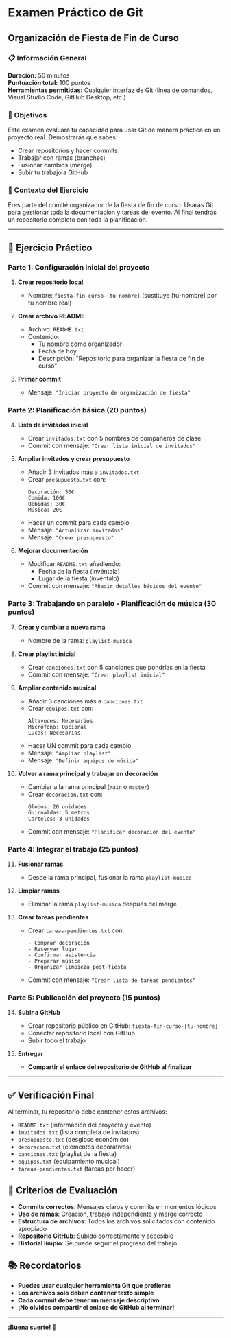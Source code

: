 # Examen Práctico de Git
## Organización de Fiesta de Fin de Curso

### 📋 Información General

**Duración:** 50 minutos  
**Puntuación total:** 100 puntos  
**Herramientas permitidas:** Cualquier interfaz de Git (línea de comandos, Visual Studio Code, GitHub Desktop, etc.)

### 🎯 Objetivos
Este examen evaluará tu capacidad para usar Git de manera práctica en un proyecto real. Demostrarás que sabes:
- Crear repositorios y hacer commits
- Trabajar con ramas (branches)
- Fusionar cambios (merge)
- Subir tu trabajo a GitHub

### 🎉 Contexto del Ejercicio
Eres parte del comité organizador de la fiesta de fin de curso. Usarás Git para gestionar toda la documentación y tareas del evento. Al final tendrás un repositorio completo con toda la planificación.

---

## 📝 Ejercicio Práctico

### Parte 1: Configuración inicial del proyecto

1. **Crear repositorio local**
   - Nombre: `fiesta-fin-curso-[tu-nombre]` (sustituye [tu-nombre] por tu nombre real)

2. **Crear archivo README**
   - Archivo: `README.txt`
   - Contenido:
     - Tu nombre como organizador
     - Fecha de hoy
     - Descripción: "Repositorio para organizar la fiesta de fin de curso"

3. **Primer commit**
   - Mensaje: `"Iniciar proyecto de organización de fiesta"`

### Parte 2: Planificación básica (20 puntos)

4. **Lista de invitados inicial**
   - Crear `invitados.txt` con 5 nombres de compañeros de clase
   - Commit con mensaje: `"Crear lista inicial de invitados"`

5. **Ampliar invitados y crear presupuesto**
   - Añadir 3 invitados más a `invitados.txt`
   - Crear `presupuesto.txt` con:
     ```
     Decoración: 50€
     Comida: 100€
     Bebidas: 30€
     Música: 20€
     ```
   - Hacer un commit para cada cambio
   - Mensaje: `"Actualizar invitados"`
   - Mensaje: `"Crear presupuesto"`

6. **Mejorar documentación**
   - Modificar `README.txt` añadiendo:
     - Fecha de la fiesta (invéntala)
     - Lugar de la fiesta (invéntalo)
   - Commit con mensaje: `"Añadir detalles básicos del evento"`

### Parte 3: Trabajando en paralelo - Planificación de música (30 puntos)

7. **Crear y cambiar a nueva rama**
   - Nombre de la rama: `playlist-musica`

8. **Crear playlist inicial**
   - Crear `canciones.txt` con 5 canciones que pondrías en la fiesta
   - Commit con mensaje: `"Crear playlist inicial"`

9. **Ampliar contenido musical**
   - Añadir 3 canciones más a `canciones.txt`
   - Crear `equipos.txt` con:
     ```
     Altavoces: Necesarios
     Micrófono: Opcional
     Luces: Necesarias
     ```
   - Hacer UN commit para cada cambio
   - Mensaje: `"Ampliar playlist"`
   - Mensaje: `"Definir equipos de música"`

10. **Volver a rama principal y trabajar en decoración**
    - Cambiar a la rama principal (`main` o `master`)
    - Crear `decoracion.txt` con:
      ```
      Globos: 20 unidades
      Guirnaldas: 5 metros
      Carteles: 3 unidades
      ```
    - Commit con mensaje: `"Planificar decoración del evento"`

### Parte 4: Integrar el trabajo (25 puntos)

11. **Fusionar ramas**
    - Desde la rama principal, fusionar la rama `playlist-musica`

12. **Limpiar ramas**
    - Eliminar la rama `playlist-musica` después del merge

13. **Crear tareas pendientes**
    - Crear `tareas-pendientes.txt` con:
      ```
      - Comprar decoración
      - Reservar lugar
      - Confirmar asistencia
      - Preparar música
      - Organizar limpieza post-fiesta
      ```
    - Commit con mensaje: `"Crear lista de tareas pendientes"`

### Parte 5: Publicación del proyecto (15 puntos)

14. **Subir a GitHub**
    - Crear repositorio público en GitHub: `fiesta-fin-curso-[tu-nombre]`
    - Conectar repositorio local con GitHub
    - Subir todo el trabajo

15. **Entregar**
    - **Compartir el enlace del repositorio de GitHub al finalizar**

---

## ✅ Verificación Final

Al terminar, tu repositorio debe contener estos archivos:
- `README.txt` (información del proyecto y evento)
- `invitados.txt` (lista completa de invitados)
- `presupuesto.txt` (desglose económico)
- `decoracion.txt` (elementos decorativos)
- `canciones.txt` (playlist de la fiesta)
- `equipos.txt` (equipamiento musical)
- `tareas-pendientes.txt` (tareas por hacer)

## 🎯 Criterios de Evaluación

- **Commits correctos**: Mensajes claros y commits en momentos lógicos
- **Uso de ramas**: Creación, trabajo independiente y merge correcto
- **Estructura de archivos**: Todos los archivos solicitados con contenido apropiado
- **Repositorio GitHub**: Subido correctamente y accesible
- **Historial limpio**: Se puede seguir el progreso del trabajo

## 📚 Recordatorios

- **Puedes usar cualquier herramienta Git que prefieras**
- **Los archivos solo deben contener texto simple**
- **Cada commit debe tener un mensaje descriptivo**
- **¡No olvides compartir el enlace de GitHub al terminar!**

---

**¡Buena suerte! 🎉**